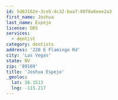 ```yaml
---
id: 5d63162e-3ce5-4c32-baa7-80f8a6eee2a3
first_name: Joshua
last_name: Espejo
license: DDS
services:
  - dentist
category: dentists
address: '220 E Flamingo Rd'
city: 'Las Vegas'
state: NV
zip: '89169'
title: 'Joshua Espejo'
_geoloc:
  lat: 36.1513
  lng: -115.217
---
```

